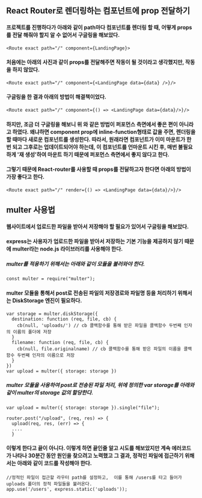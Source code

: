 ## React Router로 렌더링하는 컴포넌트에 prop 전달하기

#### 프로젝트를 진행하다가 아래와 같이 path마다 컴포넌트를 렌더링 할 때, 어떻게 props를 전달 해줘야 할지 알 수 없어서 구글링을 해보았다.

```
<Route exact path="/" component={LandingPage}>
```

#### 처음에는 아래의 사진과 같이 props를 전달해주면 작동이 될 것이라고 생각했지만, 작동을 하지 않았다.

```
<Route exact path="/" component={<LandingPage data={data} />}/>
```

#### 구글링을 한 결과 아래의 방법이 해결책이었다.

```
<Route exact path="/" component={() => <LandingPage data={data}/>}/>
```

#### 하지만, 조금 더 구글링을 해보니 위 와 같은 방법이 퍼포먼스 측면에서 좋은 편이 아니라고 하였다. 왜냐하면 component prop에 inline-function형태로 값을 주면, 렌더링을 할 때마다 새로운 컴포넌트를 생성한다. 따라서, 원래라면 컴포넌트가 이미 마운트가 한번 되고 그후로는 업데이트되어야 하는데, 이 컴포넌트를 언마운트 시킨 후, 매번 불필요하게 '재 생성'하여 마운트 하기 때문에 퍼포먼스 측면에서 좋지 않다고 한다.

#### 그렇기 때문에 React-router를 사용할 때 props를 전달하고자 한다면 아래의 방법이 가장 좋다고 한다.

```
<Route exact path="/" render={() => <LandingPage data={data}/>}/>
```

## multer 사용법

#### 웹사이트에서 업로드한 파일을 받아서 저장해야 할 필요가 있어서 구글링을 해보았다.

#### express는 사용자가 업로드한 파일을 받아서 저장하는 기본 기능을 제공하지 않기 때문에 multer라는 node.js 라이브러리를 사용해야 한다.

##### multer를 적용하기 위해서는 아래와 같이 모듈을 불러와야 한다.

```
const multer = require("multer");
```

#### multer 모듈을 통해서 post로 전송된 파일의 저장경로와 파일명 등을 처리하기 위해서는 DiskStorage 엔진이 필요하다.

```
var storage = multer.diskStorage({
  destination: function (req, file, cb) {
    cb(null, 'uploads/') // cb 콜백함수를 통해 받은 파일을 콜백함수 두번째 인자의 이름의 폴더에 저장
  }
  filename: function (req, file, cb) {
    cb(null, file.originalname) // cb 콜백함수를 통해 받은 파일의 이름을 콜백함수 두번째 인자의 이름으로 저장
  }
})
var upload = multer({ storage: storage })
```

##### multer 모듈을 사용하여 post로 전송된 파일 처리, 위에 정의한 var storage를 아래와 같이 multer의 storage 값의 할당한다.

```
var upload = multer({ storage: storage }).single("file");

router.post("/upload", (req, res) => {
  upload(req, res, (err) => {
  ....
  }
```

#### 이렇게 한다고 끝이 아니다. 이렇게 하면 끝인줄 알고 시도를 해보았지만 계속 에러코드가 나타나 30분간 동안 원인을 찾으려고 노력했고 그 결과, 정적인 파일에 접근하기 위해서는 아래와 같이 코드를 작성해야 한다.

```
//정적인 파일이 접근할 라우터 path를 설정하고,  이를 통해 /users를 타고 들어가 uploads 폴더의 정적 파일들을 불러온다.
app.use('/users', express.static('uploads'));
```
